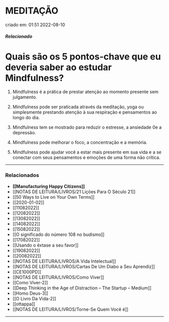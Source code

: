 # MEDITAÇÃO
criado em: 01:51 2022-08-10

##### Relacionado

# Quais são os 5 pontos-chave que eu deveria saber ao estudar Mindfulness?



1. Mindfulness é a prática de prestar atenção ao momento presente sem julgamento.

2. Mindfulness pode ser praticada através da meditação, yoga ou simplesmente prestando atenção à sua respiração e pensamentos ao longo do dia.

3. Mindfulness tem se mostrado para reduzir o estresse, a ansiedade 0e a depressão.

4. Mindfulness pode melhorar o foco, a concentração e a memória.

5. Mindfulness pode ajudar você a estar mais presente em sua vida e a se conectar com seus pensamentos e emoções de uma forma não crítica.

---
### Relacionados
- **[[Manufacturing Happy Citizens]]**
- [[NOTAS DE LEITURA/LIVROS/21 Lições Para O Século 21]]
- [[50 Ways to Live on Your Own Terms]]
- [[2020-01-02]]
- [[11082022]]
- [[12082022]]
- [[13082022]]
- [[14082022]]
- [[15082022]]
- [[O significado do número 108 no budismo]]
- [[17082022]]
- [[Usando o êxtase a seu favor]]
- [[19082022]]
- [[20082022]]
- [[NOTAS DE LEITURA/LIVROS/A Vida Intelectual]]
- [[NOTAS DE LEITURA/LIVROS/Cartas De Um Diabo a Seu Aprendiz]]
- [[CE1000PD]]
- [[NOTAS DE LEITURA/LIVROS/Como Viver]]
- [[Como Viver-2]]
- [[Deep Thinking in the Age of Distraction – The Startup – Medium]]
- [[Homo Deus-3]]
- [[O Livro Da Vida-2]]
- [[ottappa]]
- [[NOTAS DE LEITURA/LIVROS/Torne-Se Quem Você é]]

---

